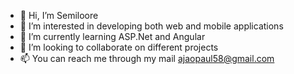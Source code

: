 - 👋 Hi, I’m Semiloore
- 👀 I’m interested in developing both web and mobile applications
- 🌱 I’m currently learning ASP.Net and Angular
- 💞️ I’m looking to collaborate on different projects
- 📫 You can reach me through my mail ajaopaul58@gmail.com

<!---
ajaop/ajaop is a ✨ special ✨ repository because its `README.md` (this file) appears on your GitHub profile.
You can click the Preview link to take a look at your changes.
--->
